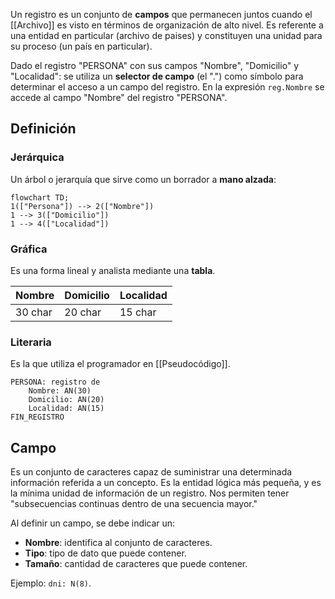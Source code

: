 Un registro es un conjunto de **campos** que permanecen juntos cuando el [[Archivo]] es visto en términos de organización de alto nivel. Es referente a una entidad en particular (archivo de paises) y constituyen una unidad para su proceso (un país en particular).

Dado el registro "PERSONA" con sus campos "Nombre", "Domicilio" y "Localidad": se utiliza un **selector de campo** (el ".") como símbolo para determinar el acceso a un campo del registro. En la expresión `reg.Nombre` se accede al campo "Nombre" del registro "PERSONA".

## Definición

### Jerárquica

Un árbol o jerarquía que sirve como un borrador a **mano alzada**:

```mermaid
flowchart TD;
1(["Persona"]) --> 2(["Nombre"])
1 --> 3(["Domicilio"])
1 --> 4(["Localidad"])
```

### Gráfica

Es una forma lineal y analista mediante una **tabla**.

| Nombre  | Domicilio | Localidad |
| ------- | --------- | --------- |
| 30 char | 20 char   | 15 char   |

### Literaria

Es la que utiliza el programador en [[Pseudocódigo]].

```
PERSONA: registro de
	Nombre: AN(30)
	Domicilio: AN(20)
	Localidad: AN(15)
FIN_REGISTRO
```

## Campo

Es un conjunto de caracteres capaz de suministrar una determinada información referida a un concepto. Es la entidad lógica más pequeña, y es la mínima unidad de información de un registro. Nos permiten tener "subsecuencias continuas dentro de una secuencia mayor."

Al definir un campo, se debe indicar un:

- **Nombre**: identifica al conjunto de caracteres.
- **Tipo**: tipo de dato que puede contener.
- **Tamaño**: cantidad de caracteres que puede contener.

Ejemplo: `dni: N(8)`.

